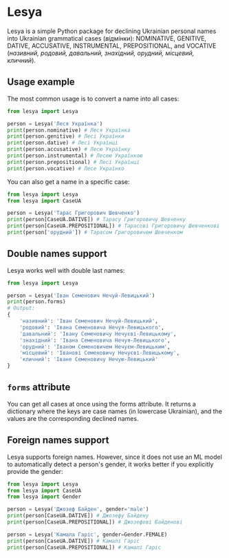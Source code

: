 # Lesya

Lesya is a simple Python package for declining Ukrainian personal names into Ukrainian grammatical cases (_відмінки_): NOMINATIVE, GENITIVE, DATIVE, ACCUSATIVE, INSTRUMENTAL, PREPOSITIONAL, and VOCATIVE (_називний, родовий, давальний, знахідний, орудний, місцевий, кличний_).

## Usage example

The most common usage is to convert a name into all cases:

```python
from lesya import Lesya

person = Lesya('Леся Українка')
print(person.nominative) # Леся Українка
print(person.genitive) # Лесі Українки
print(person.dative) # Лесі Українці
print(person.accusative) # Лесю Українку
print(person.instrumental) # Лесею Українкою
print(person.prepositional) # Лесі Українці
print(person.vocative) # Лесе Українко
```

You can also get a name in a specific case:

```python
from lesya import Lesya
from lesya import CaseUA

person = Lesya('Тарас Григорович Шевченко')
print(person[CaseUA.DATIVE]) # Тарасу Григоровичу Шевченку
print(person[CaseUA.PREPOSITIONAL]) # Тарасові Григоровичу Шевченкові
print(person['орудний']) # Тарасом Григоровичем Шевченком
```

## Double names support

Lesya works well with double last names:
    
```python
from lesya import Lesya

person = Lesya('Іван Семенович Нечуй-Левицький')
print(person.forms)
# Output:
{
    'називний': 'Іван Семенович Нечуй-Левицький', 
    'родовий': 'Івана Семеновича Нечуя-Левицького', 
    'давальний': 'Івану Семеновичу Нечуєві-Левицькому', 
    'знахідний': 'Івана Семеновича Нечуя-Левицького', 
    'орудний': 'Іваном Семеновичем Нечуєм-Левицьким', 
    'місцевий': 'Іванові Семеновичу Нечуєві-Левицькому', 
    'кличний': 'Іване Семеновичу Нечую-Левицький'
}
```

## `forms` attribute

You can get all cases at once using the forms attribute. It returns a dictionary where the keys are case names (in lowercase Ukrainian), and the values are the corresponding declined names.

## Foreign names support

Lesya supports foreign names. However, since it does not use an ML model to automatically detect a person's gender, it works better if you explicitly provide the gender:

```python
from lesya import Lesya
from lesya import CaseUA
from lesya import Gender

person = Lesya('Джозеф Байден', gender='male')  
print(person[CaseUA.DATIVE]) # Джозефу Байдену
print(person[CaseUA.PREPOSITIONAL]) # Джозефові Байденові

person = Lesya('Камала Гаріс', gender=Gender.FEMALE)
print(person[CaseUA.DATIVE]) # Камалі Гаріс
print(person[CaseUA.PREPOSITIONAL]) # Камалі Гаріс
```
